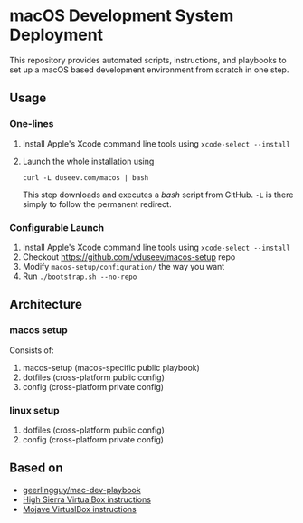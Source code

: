 # macOS Development System Deployment

This repository provides automated scripts, instructions, and playbooks to set up a macOS based development environment from scratch in one step.

## Usage

### One-lines
1. Install Apple's Xcode command line tools using `xcode-select --install`
2. Launch the whole installation using

   ```console
   curl -L duseev.com/macos | bash
   ```

   This step downloads and executes a *bash* script from GitHub. `-L` is there simply to follow the permanent redirect. 

### Configurable Launch 
1. Install Apple's Xcode command line tools using `xcode-select --install`
2. Checkout https://github.com/vduseev/macos-setup repo
3. Modify `macos-setup/configuration/` the way you want
4. Run `./bootstrap.sh --no-repo`

## Architecture

### macos setup
Consists of:

1. macos-setup (macos-specific public playbook)
1. dotfiles (cross-platform public config)
1. config (cross-platform private config)

### linux setup
1. dotfiles (cross-platform public config)
1. config (cross-platform private config)

## Based on
- [geerlingguy/mac-dev-playbook](https://github.com/geerlingguy/mac-dev-playbook)
- [High Sierra VirtualBox instructions](https://tobiwashere.de/2017/10/virtualbox-how-to-create-a-macos-high-sierra-vm-to-run-on-a-mac-host-system/)
- [Mojave VirtualBox instructions](https://github.com/AlexanderWillner/runMacOSinVirtualBox)

